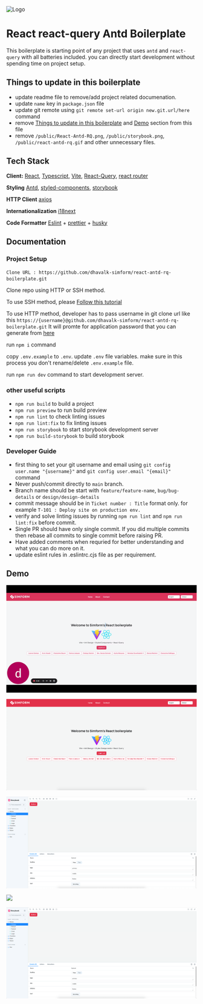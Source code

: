 ![Logo](https://www.simform.com/wp-content/uploads/2022/12/logo.svg)

# React react-query Antd Boilerplate

This boilerplate is starting point of any project that uses `antd` and `react-query` with all batteries included. you can directly start development without spending time on project setup.

## Things to update in this boilerplate

- update readme file to remove/add project related documenation.
- update `name` key in `package.json` file
- update git remote using `git remote set-url origin new.git.url/here` command
- remove [Things to update in this boilerplate](#things-to-update-in-this-boilerplate) and [Demo](#demo) section from this file
- remove `/public/React-Antd-RQ.png`, `/public/storybook.png`, `/public/react-antd-rq.gif` and other unnecessary files.

## Tech Stack

**Client:** [React](react.dev), [Typescript](https://www.typescriptlang.org), [Vite](https://vitejs.dev/), [React-Query](https://tanstack.com/query/latest), [react router](https://reactrouter.com/en/main)

**Styling** [Antd](https://ant.design/), [styled-components](https://styled-components.com/), [storybook](https://storybook.js.org/)

**HTTP Client** [axios](https://axios-http.com/)

**Internationalization** [i18next](https://react.i18next.com/)

**Code Formatter** [Eslint](https://eslint.org/) + [prettier](https://prettier.io/) + [husky](https://typicode.github.io/husky)

## Documentation

### Project Setup

`Clone URL : https://github.com/dhavalk-simform/react-antd-rq-boilerplate.git`

Clone repo using HTTP or SSH method.

To use SSH method, please [Follow this tutorial](https://docs.github.com/en/authentication/connecting-to-github-with-ssh)

To use HTTP method, developer has to pass username in git clone url like this `https://{username}@github.com/dhavalk-simform/react-antd-rq-boilerplate.git`
It will promte for application password that you can generate from [here](https://github.com/settings/tokens)

run `npm i` command

copy `.env.example` to `.env`. update `.env` file variables. make sure in this process you don't rename/delete `.env.example` file.

run `npm run dev` command to start development server.

### other useful scripts

- `npm run build` to build a project
- `npm run preview` to run build preview
- `npm run lint` to check linting issues
- `npm run lint:fix` to fix linting issues
- `npm run storybook` to start storybook development server
- `npm run build-storybook` to build storybook

### Developer Guide

- first thing to set your git username and email using `git config user.name "{username}"` and `git config user.email "{email}"` command
- Never push/commit directly to `main` branch.
- Branch name should be start with `feature/feature-name`, `bug/bug-details` or `design/design-details`
- commit message should be in `Ticket number : Title` format only.  for example `T-101 : Deploy site on production env.`
- verify and solve linting issues by running `npm run lint` and `npm run lint:fix` before commit.
- Single PR should have only single commit. If you did multiple commits then rebase all commits to single commit before raising PR.
- Have added comments when requried for better understanding and what you can do more on it.
- update eslint rules in .eslintrc.cjs file as per requirement.

## Demo

![](./public/react-antd-rq.gif)

![](./public/React-Antd-RQ.png)

![](./public/storybook.png)

![](./public/react-antd-rtk.png)

![](./public/storybook.png)
